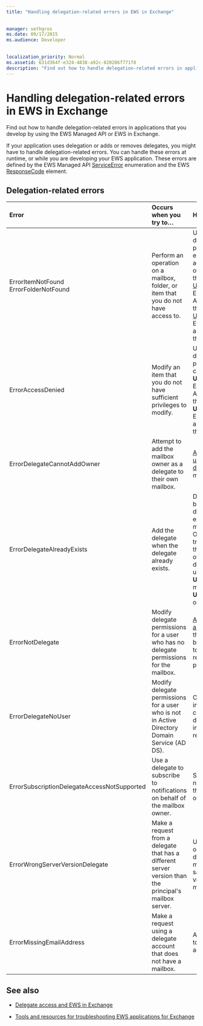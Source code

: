 ```yaml
---
title: "Handling delegation-related errors in EWS in Exchange"
 
 
manager: sethgros
ms.date: 09/17/2015
ms.audience: Developer
 
 
localization_priority: Normal
ms.assetid: 631d364f-e324-4838-a92c-820286f771f8
description: "Find out how to handle delegation-related errors in applications that you develop by using the EWS Managed API or EWS in Exchange."
---
```


# Handling delegation-related errors in EWS in Exchange

Find out how to handle delegation-related errors in applications that you develop by using the EWS Managed API or EWS in Exchange.
  
If your application uses delegation or adds or removes delegates, you might have to handle delegation-related errors. You can handle these errors at runtime, or while you are developing your EWS application. These errors are defined by the EWS Managed API [ServiceError](http://msdn.microsoft.com/EN-US/library/microsoft.exchange.webservices.data.serviceerror%28v=exchg.80%29.aspx) enumeration and the EWS [ResponseCode](http://msdn.microsoft.com/library/4b84d670-74c9-4d6d-84e7-f0a9f76f0d93%28Office.15%29.aspx) element. 
  
## Delegation-related errors

|**Error**|**Occurs when you try to…**|**Handle it by…**|
|:-----|:-----|:-----|
|ErrorItemNotFound  <br/> ErrorFolderNotFound  <br/> |Perform an operation on a mailbox, folder, or item that you do not have access to.  <br/> |Updating the delegate's permissions to enable them to access the folder or item by calling the [UpdateDelegates](http://msdn.microsoft.com/EN-US/library/microsoft.exchange.webservices.data.exchangeservice.updatedelegates%28v=exchg.80%29.aspx) EWS Managed API method or the [UpdateDelegate](http://msdn.microsoft.com/library/03f618ac-ad1a-4772-9b81-c5bb0f12d6ab%28Office.15%29.aspx) EWS operation, and then retrying the request.  <br/> |
|ErrorAccessDenied  <br/> |Modify an item that you do not have sufficient privileges to modify.  <br/> |Updating your delegate permissions by calling the **UpdateDelegate** EWS Managed API method or the **UpdateDelegate** EWS operation, and then retrying the request.  <br/> |
|ErrorDelegateCannotAddOwner  <br/> |Attempt to add the mailbox owner as a delegate to their own mailbox.  <br/> |[Adding a different user as a delegate](how-to-add-and-remove-delegates-by-using-ews-in-exchange.md), not the mailbox owner.  <br/> |
|ErrorDelegateAlreadyExists  <br/> |Add the delegate when the delegate already exists.  <br/> |Doing nothing, because the delegate already exists for the mailbox owner. Or, if you're trying to change the permissions of an existing delegate, then use the **UpdateDelegates** method or the **UpdateDelegate** operation.  <br/> |
|ErrorNotDelegate  <br/> |Modify delegate permissions for a user who has no delegate permissions for the mailbox.  <br/> |[Adding the user as a delegate](how-to-add-and-remove-delegates-by-using-ews-in-exchange.md) for the mailbox before attempting to update or remove their permissions.  <br/> |
|ErrorDelegateNoUser  <br/> |Modify delegate permissions for a user who is not in Active Directory Domain Service (AD DS).  <br/> |Creating the user in AD DS, or correcting the delegate information in the request.  <br/> |
|ErrorSubscriptionDelegateAccessNotSupported  <br/> |Use a delegate to subscribe to notifications on behalf of the mailbox owner.  <br/> |Subscribing to notifications as the mailbox owner.  <br/> |
|ErrorWrongServerVersionDelegate  <br/> |Make a request from a delegate that has a different server version than the principal's mailbox server.  <br/> |Using a delegate or adding a delegate whose mailbox has the same server version as the mailbox owner.  <br/> |
|ErrorMissingEmailAddress  <br/> |Make a request using a delegate account that does not have a mailbox.  <br/> |Adding a mailbox to the delegate's account.  <br/> |
   
## See also


- [Delegate access and EWS in Exchange](delegate-access-and-ews-in-exchange.md)
    
- [Tools and resources for troubleshooting EWS applications for Exchange](tools-and-resources-for-troubleshooting-ews-applications-for-exchange.md)
    

